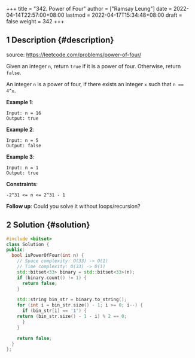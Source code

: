 +++
title = "342. Power of Four"
author = ["Ramsay Leung"]
date = 2022-04-14T22:57:00+08:00
lastmod = 2022-04-17T15:34:48+08:00
draft = false
weight = 342
+++

## <span class="section-num">1</span> Description {#description}

source: <https://leetcode.com/problems/power-of-four/>

Given an integer `n`, return `true` if it is a power of four. Otherwise, return `false`.

An integer `n` is a power of four, if there exists an integer `x` such that `n == 4^x`.

**Example 1**:

```text
Input: n = 16
Output: true
```

**Example 2**:

```text
Input: n = 5
Output: false
```

**Example 3**:

```text
Input: n = 1
Output: true
```

**Constraints**:

`-2^31 <= n <= 2^31 - 1`

**Follow up**: Could you solve it without loops/recursion?


## <span class="section-num">2</span> Solution {#solution}

```C++
#include <bitset>
class Solution {
public:
  bool isPowerOfFour(int n) {
    // Space complexity: O(33) -> O(1)
    // Time complexity: O(33) -> O(1)
    std::bitset<33> binary = std::bitset<33>(n);
    if (binary.count() != 1) {
      return false;
    }

    std::string bin_str = binary.to_string();
    for (int i = bin_str.size() - 1; i >= 0; i--) {
      if (bin_str[i] == '1') {
	return (bin_str.size() - 1 - i) % 2 == 0;
      }
    }

    return false;
  }
};
```
